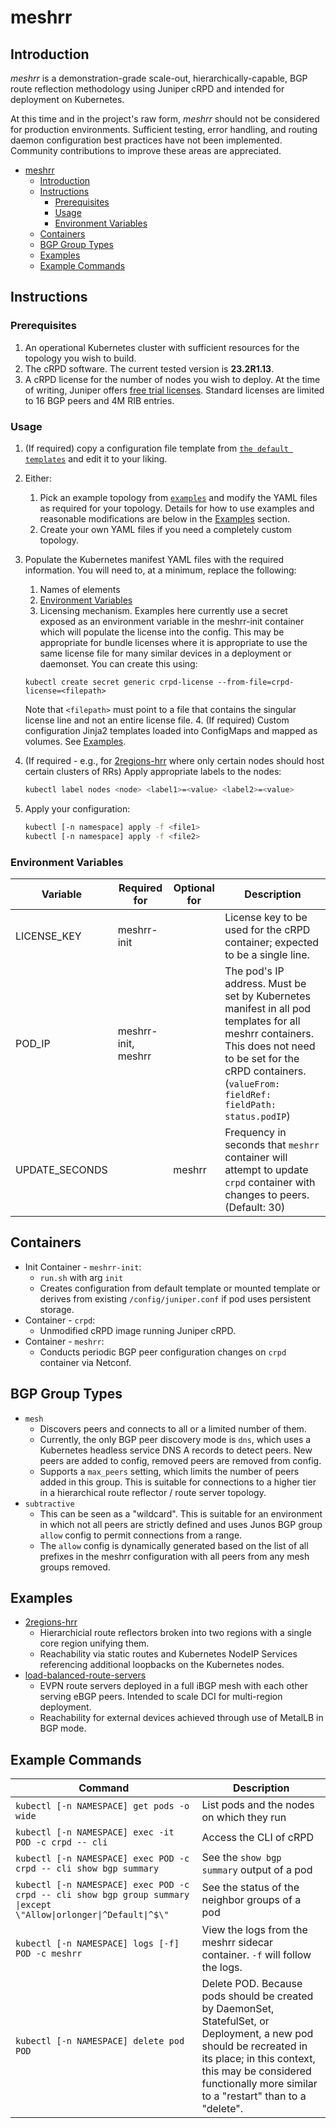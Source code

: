 # meshrr

## Introduction
*meshrr* is a demonstration-grade scale-out, hierarchically-capable, BGP route reflection methodology using Juniper cRPD and intended for deployment on Kubernetes.

At this time and in the project's raw form, *meshrr* should not be considered for production environments. Sufficient testing, error handling, and routing daemon configuration best practices have not been implemented. Community contributions to improve these areas are appreciated.

- [meshrr](#meshrr)
  - [Introduction](#introduction)
  - [Instructions](#instructions)
    - [Prerequisites](#prerequisites)
    - [Usage](#usage)
    - [Environment Variables](#environment-variables)
  - [Containers](#containers)
  - [BGP Group Types](#bgp-group-types)
  - [Examples](#examples)
  - [Example Commands](#example-commands)

## Instructions

### Prerequisites

1. An operational Kubernetes cluster with sufficient resources for the topology you wish to build.
2. The cRPD software. The current tested version is **23.2R1.13**.
2. A cRPD license for the number of nodes you wish to deploy. At the time of writing, Juniper offers [free trial licenses](https://www.juniper.net/us/en/dm/crpd-trial/). Standard licenses are limited to 16 BGP peers and 4M RIB entries.

### Usage

1. (If required) copy a configuration file template from [`the default templates`](meshrr/defaults/) and edit it to your liking.

2.  Either:
    1. Pick an example topology from [`examples`](examples/) and modify the YAML files as required for your topology. Details for how to use examples and reasonable modifications are below in the [Examples](#Examples) section.
    2. Create your own YAML files if you need a completely custom topology.

3.  Populate the Kubernetes manifest YAML files with the required information. You will need to, at a minimum, replace the following:
    1. Names of elements
    2. [Environment Variables](#Environment-Variables)
    3. Licensing mechanism. Examples here currently use a secret exposed as an environment variable in the meshrr-init container which will populate the license into the config. This may be appropriate for bundle licenses where it is appropriate to use the same license file for many similar devices in a deployment or daemonset. You can create this using:
      ```
      kubectl create secret generic crpd-license --from-file=crpd-license=<filepath>
      ```
    Note that `<filepath>` must point to a file that contains the singular license line and not an entire license file.
    4. (If required) Custom configuration Jinja2 templates loaded into ConfigMaps and mapped as volumes. See [Examples](#Examples).
4.  (If required - e.g., for [2regions-hrr](examples/2regions-hrr/) where only certain nodes should host certain clusters of RRs) Apply appropriate labels to the nodes:
    ```bash
    kubectl label nodes <node> <label1>=<value> <label2>=<value>
    ```
5.  Apply your configuration:
    ```bash
    kubectl [-n namespace] apply -f <file1>
    kubectl [-n namespace] apply -f <file2>
    ```

### Environment Variables

| Variable       | Required for        | Optional for | Description                                                  |
| -------------- | ------------------- | ------------ | ------------------------------------------------------------ |
| LICENSE_KEY    | meshrr-init         |              | License key to be used for the cRPD container; expected to be a single line. |
| POD_IP         | meshrr-init, meshrr |              | The pod's IP address. Must be set by Kubernetes manifest in all pod templates for all meshrr containers. This does not need to be set for the cRPD containers. (`valueFrom: fieldRef: fieldPath: status.podIP`) |
| UPDATE_SECONDS |                     | meshrr       | Frequency in seconds that `meshrr` container will attempt to update `crpd` container with changes to peers. (Default: 30) |


## Containers

- Init Container - `meshrr-init`:
  - `run.sh` with arg `init`
  - Creates configuration from default template or mounted template or derives from existing `/config/juniper.conf` if pod uses persistent storage.
- Container - `crpd`:
  - Unmodified cRPD image running Juniper cRPD.
- Container - `meshrr`:
  - Conducts periodic BGP peer configuration changes on `crpd` container via Netconf.

## BGP Group Types

- `mesh`
  - Discovers peers and connects to all or a limited number of them.
  - Currently, the only BGP peer discovery mode is `dns`, which uses a Kubernetes headless service DNS A records to detect peers.
  New peers are added to config, removed peers are removed from config.
  - Supports a `max_peers` setting, which limits the number of peers added in this group. This is suitable for connections to a higher tier in a hierarchical route reflector / route server topology.
- `subtractive`
  - This can be seen as a "wildcard". This is suitable for an environment in which not all peers are strictly defined and uses Junos BGP group `allow` config to permit connections from a range.
  - The `allow` config is dynamically generated based on the list of all prefixes in the meshrr configuration with all peers from any mesh groups removed.

## Examples

- [2regions-hrr](examples/2regions-hrr)
  - Hierarchicial route reflectors broken into two regions with a single core region unifying them.
  - Reachability via static routes and Kubernetes NodeIP Services referencing additional loopbacks on the Kubernetes nodes.
- [load-balanced-route-servers](examples/load-balanced-route-servers)
  - EVPN route servers deployed in a full iBGP mesh with each other serving eBGP peers. Intended to scale DCI for multi-region deployment.
  - Reachability for external devices achieved through use of MetalLB in BGP mode.

## Example Commands

| Command                                                      | Description                                                  |
| ------------------------------------------------------------ | ------------------------------------------------------------ |
| `kubectl [-n NAMESPACE] get pods -o wide`                    | List pods and the nodes on which they run                    |
| `kubectl [-n NAMESPACE] exec -it POD -c crpd -- cli`         | Access the CLI of cRPD                                       |
| `kubectl [-n NAMESPACE] exec POD -c crpd -- cli show bgp summary` | See the `show bgp summary` output of a pod                   |
| `kubectl [-n NAMESPACE] exec POD -c crpd -- cli show bgp group summary \|except \"Allow\|orlonger\|^Default\|^$\"` | See the status of the neighbor groups of a pod               |
| `kubectl [-n NAMESPACE] logs [-f] POD -c meshrr`             | View the logs from the meshrr sidecar container. `-f` will follow the logs. |
| `kubectl [-n NAMESPACE] delete pod POD`                      | Delete POD. Because pods should be created by DaemonSet, StatefulSet, or Deployment, a new pod should be recreated in its place; in this context, this may be considered functionally more similar to a "restart" than to a "delete". |



